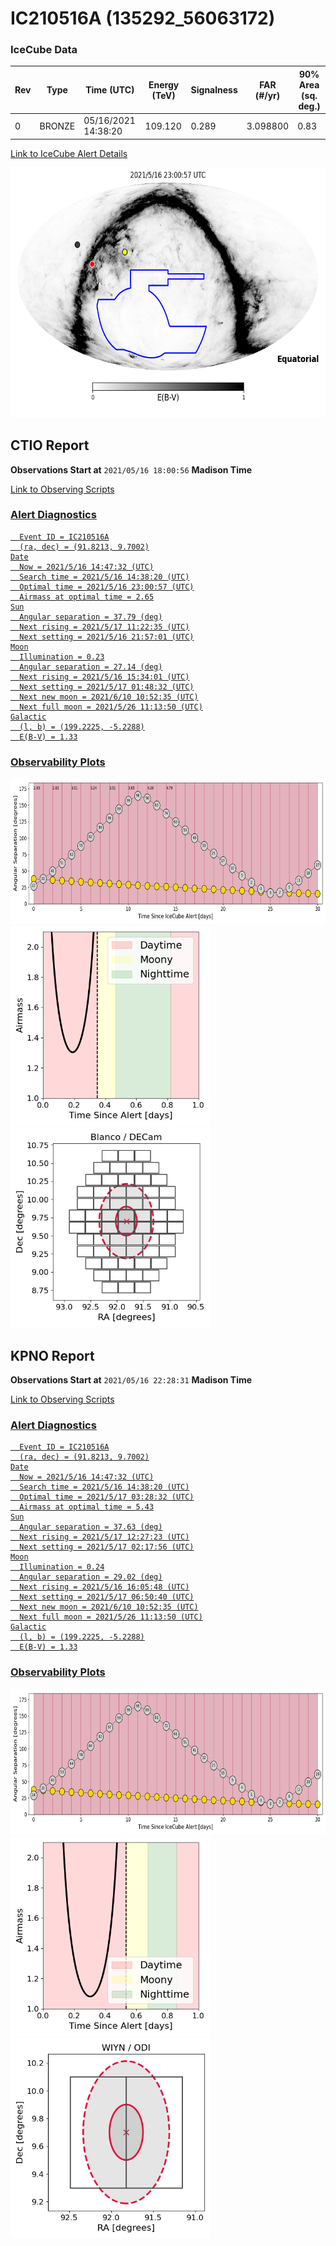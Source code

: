 # IC210516A (135292_56063172)

### IceCube Data

| Rev | Type | Time (UTC) | Energy (TeV) | Signalness | FAR (#/yr) | 90% Area (sq. deg.) |
| --- | --- | --- | --- | --- | --- | --- |
| 0 | BRONZE | 05/16/2021  14:38:20 | 109.120 | 0.289 | 3.098800 | 0.83 |

<a href="https://gcn.gsfc.nasa.gov/gcn/notices_amon_g_b/135292_56063172.amon" target="_blank">Link to IceCube Alert Details</a>

<a href="https://rmorgan10.github.io/AlertMonitoring/IC210516A_0/CTIO_skymap.png" target="_blank">
  <img src="CTIO_skymap.png" alt="CTIO Skymap" style="width:700px;height:400px;">
</a>


## CTIO Report

**Observations Start at**  `2021/05/16 18:00:56`  **Madison Time**

<a href="https://github.com/rmorgan10/AlertMonitoring/blob/main/IC210516A_0/CTIO.json" target="_blank">Link to Observing Scripts

### Alert Diagnostics

```Event
  Event ID = IC210516A
  (ra, dec) = (91.8213, 9.7002)
Date
  Now = 2021/5/16 14:47:32 (UTC)
  Search time = 2021/5/16 14:38:20 (UTC)
  Optimal time = 2021/5/16 23:00:57 (UTC)
  Airmass at optimal time = 2.65
Sun
  Angular separation = 37.79 (deg)
  Next rising = 2021/5/17 11:22:35 (UTC)
  Next setting = 2021/5/16 21:57:01 (UTC)
Moon
  Illumination = 0.23
  Angular separation = 27.14 (deg)
  Next rising = 2021/5/16 15:34:01 (UTC)
  Next setting = 2021/5/17 01:48:32 (UTC)
  Next new moon = 2021/6/10 10:52:35 (UTC)
  Next full moon = 2021/5/26 11:13:50 (UTC)
Galactic
  (l, b) = (199.2225, -5.2288)
  E(B-V) = 1.33
```
### Observability Plots

<a href="https://rmorgan10.github.io/AlertMonitoring/IC210516A_0/CTIO_forecast.png" target="_blank">
  <img src="CTIO_forecast.png" alt="CTIO Forecast" style="width:700px;height:233px;">
</a>

<a href="https://rmorgan10.github.io/AlertMonitoring/IC210516A_0/CTIO_airmass.png" target="_blank">
  <img src="CTIO_airmass.png" alt="CTIO Airmass" style="width:320px;height:320px;">
</a>
<a href="https://rmorgan10.github.io/AlertMonitoring/IC210516A_0/CTIO_fov.png" target="_blank">
  <img src="CTIO_fov.png" alt="CTIO FoV" style="width:320px;height:320px;">
</a>


## KPNO Report

**Observations Start at**  `2021/05/16 22:28:31`  **Madison Time**

<a href="https://github.com/rmorgan10/AlertMonitoring/blob/main/IC210516A_0/KPNO.json" target="_blank">Link to Observing Scripts

### Alert Diagnostics

```Event
  Event ID = IC210516A
  (ra, dec) = (91.8213, 9.7002)
Date
  Now = 2021/5/16 14:47:32 (UTC)
  Search time = 2021/5/16 14:38:20 (UTC)
  Optimal time = 2021/5/17 03:28:32 (UTC)
  Airmass at optimal time = 5.43
Sun
  Angular separation = 37.63 (deg)
  Next rising = 2021/5/17 12:27:23 (UTC)
  Next setting = 2021/5/17 02:17:56 (UTC)
Moon
  Illumination = 0.24
  Angular separation = 29.02 (deg)
  Next rising = 2021/5/16 16:05:48 (UTC)
  Next setting = 2021/5/17 06:50:40 (UTC)
  Next new moon = 2021/6/10 10:52:35 (UTC)
  Next full moon = 2021/5/26 11:13:50 (UTC)
Galactic
  (l, b) = (199.2225, -5.2288)
  E(B-V) = 1.33
```
### Observability Plots

<a href="https://rmorgan10.github.io/AlertMonitoring/IC210516A_0/KPNO_forecast.png" target="_blank">
  <img src="KPNO_forecast.png" alt="KPNO Forecast" style="width:700px;height:233px;">
</a>

<a href="https://rmorgan10.github.io/AlertMonitoring/IC210516A_0/KPNO_airmass.png" target="_blank">
  <img src="KPNO_airmass.png" alt="KPNO Airmass" style="width:320px;height:320px;">
</a>
<a href="https://rmorgan10.github.io/AlertMonitoring/IC210516A_0/KPNO_fov.png" target="_blank">
  <img src="KPNO_fov.png" alt="KPNO FoV" style="width:320px;height:320px;">
</a>

